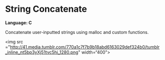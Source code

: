 # String Concatenate
<strong>Language: C</strong>

Concatenate user-inputted strings using malloc and custom functions.



<img src ="http://41.media.tumblr.com/770a1c7f7b9b18abd6163029def324b0/tumblr_inline_nt5bp3yXj51tvc5hi_1280.png" width=“400">

